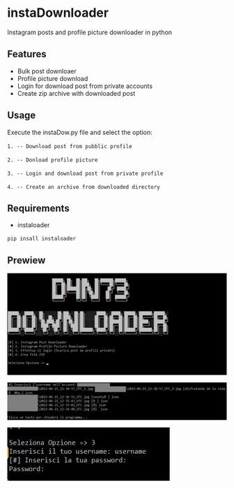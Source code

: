 # instaDownloader
Instagram posts and profile picture downloader in python

## Features
- Bulk post downloaer
- Profile picture download
- Login for download post from private accounts
- Create zip archive with downloaded post

## Usage
Execute the instaDow.py file and select the option:

`1. -- Download post from pubblic profile`

`2. -- Donload profile picture`

`3. -- Login and download post from private profile`

`4. -- Create an archive from downloaded directory`

## Requirements
- instaloader
```
pip insall instaloader
```

## Prewiew
![1](./Screenshot/Screenshot_1.png)

![1](./Screenshot/Screenshot_2.png)

![1](./Screenshot/Screenshot_3.png)
